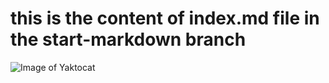 # this is the content of index.md file in the start-markdown branch
![Image of Yaktocat](https://octodex.github.com/images/yaktocat.png)
